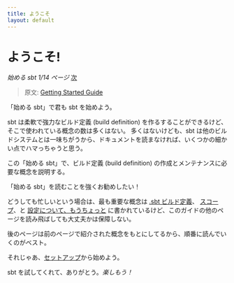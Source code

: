 ```yaml
---
title: ようこそ
layout: default
---
```


# ようこそ!

_始める sbt 1/14 ページ_ [次](setup)

> 原文: [Getting Started Guide](https://github.com/harrah/xsbt/wiki/Getting-Started-Welcome)

「始める sbt」で君も sbt を始めよう。

sbt は柔軟で強力なビルド定義 (build definition) を作るすることができるけど、そこで使われている概念の数は多くはない。
多くはないけども、sbt は他のビルドシステムとは一味ちがうから、ドキュメントを読まなければ、いくつかの細かい点でハマっちゃうと思う。

この「始める sbt」で、ビルド定義 (build definition) の作成とメンテナンスに必要な概念を説明する。

「始める sbt」を読むことを強くお勧めしたい！

どうしても忙しいという場合は、最も重要な概念は
[.sbt ビルド定義](basic-def)、
[スコープ](scope)、と
[設定について、もうちょっと](more-about-settings)
に書かれているけど、このガイドの他のページを読み飛ばしても大丈夫かは保障しない。

後のページは前のページで紹介された概念をもとにしてるから、順番に読んでいくのがベスト。

それじゃあ、[セットアップ](setup)から始めよう。

sbt を試してくれて、ありがとう。_楽しもう！_
